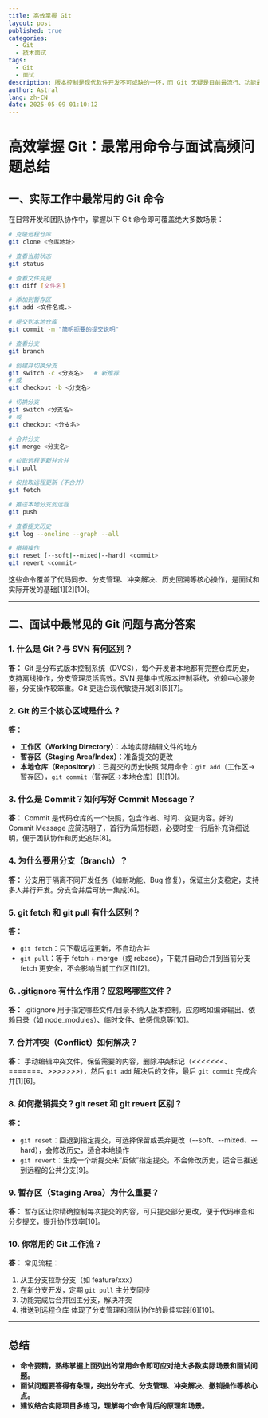```yaml
---
title: 高效掌握 Git
layout: post
published: true
categories:
  - Git
  - 技术面试
tags:
  - Git
  - 面试
description: 版本控制是现代软件开发不可或缺的一环，而 Git 无疑是目前最流行、功能最强大的分布式版本控制系统。无论是个人项目还是团队协作，熟练掌握 Git 都能极大地提高效率和代码管理的安全性。
author: Astral
lang: zh-CN
date: 2025-05-09 01:10:12
---
```


# 高效掌握 Git：最常用命令与面试高频问题总结

## 一、实际工作中最常用的 Git 命令

在日常开发和团队协作中，掌握以下 Git 命令即可覆盖绝大多数场景：

```bash
# 克隆远程仓库
git clone <仓库地址>

# 查看当前状态
git status

# 查看文件变更
git diff [文件名]

# 添加到暂存区
git add <文件名或.>

# 提交到本地仓库
git commit -m "简明扼要的提交说明"

# 查看分支
git branch

# 创建并切换分支
git switch -c <分支名>   # 新推荐
# 或
git checkout -b <分支名>

# 切换分支
git switch <分支名>
# 或
git checkout <分支名>

# 合并分支
git merge <分支名>

# 拉取远程更新并合并
git pull

# 仅拉取远程更新（不合并）
git fetch

# 推送本地分支到远程
git push

# 查看提交历史
git log --oneline --graph --all

# 撤销操作
git reset [--soft|--mixed|--hard] <commit>
git revert <commit>
```
这些命令覆盖了代码同步、分支管理、冲突解决、历史回溯等核心操作，是面试和实际开发的基础[1][2][10]。

---

## 二、面试中最常见的 Git 问题与高分答案

### 1. 什么是 Git？与 SVN 有何区别？
**答：**
Git 是分布式版本控制系统（DVCS），每个开发者本地都有完整仓库历史，支持离线操作，分支管理灵活高效。SVN 是集中式版本控制系统，依赖中心服务器，分支操作较笨重。Git 更适合现代敏捷开发[3][5][7]。

### 2. Git 的三个核心区域是什么？
**答：**
- **工作区（Working Directory）**：本地实际编辑文件的地方
- **暂存区（Staging Area/Index）**：准备提交的更改
- **本地仓库（Repository）**：已提交的历史快照
常用命令：`git add`（工作区→暂存区），`git commit`（暂存区→本地仓库）[1][10]。

### 3. 什么是 Commit？如何写好 Commit Message？
**答：**
Commit 是代码仓库的一个快照，包含作者、时间、变更内容。好的 Commit Message 应简洁明了，首行为简短标题，必要时空一行后补充详细说明，便于团队协作和历史追踪[8]。

### 4. 为什么要用分支（Branch）？
**答：**
分支用于隔离不同开发任务（如新功能、Bug 修复），保证主分支稳定，支持多人并行开发。分支合并后可统一集成[6]。

### 5. git fetch 和 git pull 有什么区别？
**答：**
- `git fetch`：只下载远程更新，不自动合并
- `git pull`：等于 fetch + merge（或 rebase），下载并自动合并到当前分支
fetch 更安全，不会影响当前工作区[1][2]。

### 6. .gitignore 有什么作用？应忽略哪些文件？
**答：**
.gitignore 用于指定哪些文件/目录不纳入版本控制。应忽略如编译输出、依赖目录（如 node_modules）、临时文件、敏感信息等[10]。

### 7. 合并冲突（Conflict）如何解决？
**答：**
手动编辑冲突文件，保留需要的内容，删除冲突标记（<<<<<<<、=======、>>>>>>>），然后 `git add` 解决后的文件，最后 `git commit` 完成合并[1][6]。

### 8. 如何撤销提交？git reset 和 git revert 区别？
**答：**
- `git reset`：回退到指定提交，可选择保留或丢弃更改（--soft、--mixed、--hard），会修改历史，适合本地操作
- `git revert`：生成一个新提交来“反做”指定提交，不会修改历史，适合已推送到远程的公共分支[9]。

### 9. 暂存区（Staging Area）为什么重要？
**答：**
暂存区让你精确控制每次提交的内容，可只提交部分更改，便于代码审查和分步提交，提升协作效率[10]。

### 10. 你常用的 Git 工作流？
**答：**
常见流程：
1. 从主分支拉新分支（如 feature/xxx）
2. 在新分支开发，定期 `git pull` 主分支同步
3. 功能完成后合并回主分支，解决冲突
4. 推送到远程仓库
体现了分支管理和团队协作的最佳实践[6][10]。

---

## 总结

- **命令要精，熟练掌握上面列出的常用命令即可应对绝大多数实际场景和面试问题。**
- **面试问题要答得有条理，突出分布式、分支管理、冲突解决、撤销操作等核心点。**
- **建议结合实际项目多练习，理解每个命令背后的原理和场景。**
